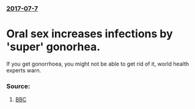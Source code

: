 ### [2017-07-7](/news/2017/07/7/index.md)

# Oral sex increases infections by 'super' gonorhea. 

If you get gonorrhoea, you might not be able to get rid of it, world health experts warn.


### Source:

1. [BBC](http://www.bbc.com/news/health-40520125)
